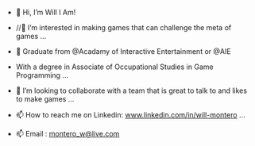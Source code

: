 - 👋 Hi, I’m Will I Am!
  
- //👀 I’m interested in making games that can challenge the meta of games ...
- 🌱 Graduate from @Acadamy of Interactive Entertainment or @AIE 
-  With a degree in Associate of Occupational Studies in Game Programming ...
- 💞️ I’m looking to collaborate with a team that is great to talk to and likes to make games ...
- 📫 How to reach me on Linkedin: www.linkedin.com/in/will-montero ...
- 📫 Email : montero_w@live.com
<!---
WillMon23/WillMon23 is a ✨ special ✨ repository because its `README.md` (this file) appears on your GitHub profile.
You can click the Preview link to take a look at your changes.
--->

